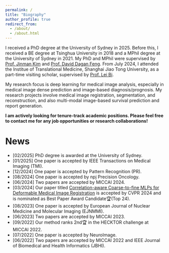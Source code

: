 ```yaml
---
permalink: /
title: "Biography"
author_profile: true
redirect_from: 
  - /about/
  - /about.html
---
```


I received a PhD degree at the University of Sydney in 2025. Before this, I received a BE degree at Tsinghua University in 2018 and a MPhil degree at the University of Sydney in 2021. My PhD and MPhil were supervised by [Prof. Jinman Kim](https://www.sydney.edu.au/engineering/about/our-people/academic-staff/jinman-kim.html) and [Prof. David Dagan Feng](https://www.sydney.edu.au/engineering/about/our-people/academic-staff/dagan-feng.html). From July 2024, I attended the Institue of Translational Medicine, Shanghai Jiao Tong University, as a part-time visiting scholar, supervised by [Prof. Lei Bi](http://lei.bi/).

My research focus is deep learning for medical image analysis, especially in medical image dense prediction and image-based diagnosis/prognosis. My research projects involve medical image registration, segmentation, and reconstruction, and also multi-modal image-based survival prediction and report generation. 

**I am actively looking for tenure-track academic positions. Please feel free to contact me for any job opportunities or research collaborations!**

News
======
* [02/2025] PhD degree is awarded at the University of Sydney.
* [01/2025] One paper is accepted by IEEE Transactions on Medical Imaging (TMI).
* [12/2024] One paper is accepted by Pattern Recognition (PR).
* [08/2024] One paper is accepted by npj Precision Oncology.
* [06/2024] Two papers are accepted by MICCAI 2024.
* [03/2024] Our paper titled [Correlation-aware Coarse-to-fine MLPs for Deformable Medical Image Registration](https://arxiv.org/abs/2406.00123) is accepted by CVPR 2024 and is nominated as Best Paper Award Candidate🏆(Top 24).
* [08/2023] One paper is accepted by European Journal of Nuclear Medicine and Molecular Imaging (EJNMMI).
* [06/2023] Two papers are accepted by MICCAI 2023.
* [09/2022] Our method ranks 2nd🏆 in the HECKTOR challenge at MICCAI 2022.
* [07/2022] One paper is accepted by NeuroImage. 
* [06/2022] Two papers are accepted by MICCAI 2022 and IEEE Journal of Biomedical and Health Informatics (JBHI).

